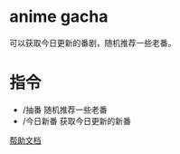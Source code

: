# anime gacha

可以获取今日更新的番剧，随机推荐一些老番。

# 指令

- /抽番 随机推荐一些老番
- /今日新番 获取今日更新的新番

[帮助文档](https://github.com/xco2/astrbot_plugin_anime_gacha)
